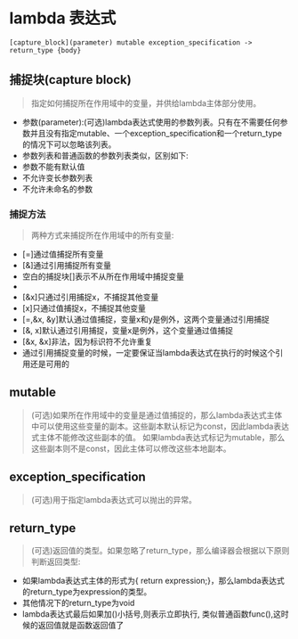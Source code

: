 # lambda 表达式
`[capture_block](parameter) mutable exception_specification -> return_type {body}`
## 捕捉块(capture block)
> 指定如何捕捉所在作用域中的变量，并供给lambda主体部分使用。
 * 参数(parameter):(可选)lambda表达式使用的参数列表。只有在不需要任何参数并且没有指定mutable、一个exception_specification和一个return_type的情况下可以忽略该列表。
 * 参数列表和普通函数的参数列表类似，区别如下:
 * 参数不能有默认值
 * 不允许变长参数列表
 * 不允许未命名的参数
### 捕捉方法
> 两种方式来捕捉所在作用域中的所有变量:
 * [=]通过值捕捉所有变量
 * [&]通过引用捕捉所有变量
 * 空白的捕捉块[]表示不从所在作用域中捕捉变量
 *
 * [&x]只通过引用捕捉x，不捕捉其他变量
 * [x]只通过值捕捉x，不捕捉其他变量
 * [=,&x, &y]默认通过值捕捉，变量x和y是例外，这两个变量通过引用捕捉
 * [&, x]默认通过引用捕捉，变量x是例外，这个变量通过值捕捉
 * [&x, &x]非法，因为标识符不允许重复
 * 通过引用捕捉变量的时候，一定要保证当lambda表达式在执行的时候这个引用还是可用的

## mutable
> (可选)如果所在作用域中的变量是通过值捕捉的，那么lambda表达式主体中可以使用这些变量的副本。这些副本默认标记为const，因此lambda表达式主体不能修改这些副本的值。
如果lambda表达式标记为mutable，那么这些副本则不是const，因此主体可以修改这些本地副本。

## exception_specification
> (可选)用于指定lambda表达式可以抛出的异常。
## return_type
> (可选)返回值的类型。如果忽略了return_type，那么编译器会根据以下原则判断返回类型:
 * 如果lambda表达式主体的形式为{ return expression;}，那么lambda表达式的return_type为expression的类型。
 * 其他情况下的return_type为void
 * lambda表达式最后如果加()小括号,则表示立即执行, 类似普通函数func(),这时候的返回值就是函数返回值了
